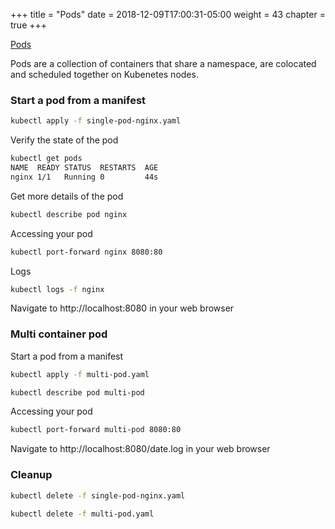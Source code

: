 +++
title = "Pods"
date = 2018-12-09T17:00:31-05:00
weight = 43
chapter = true
+++

[Pods](https://kubernetes.io/docs/concepts/workloads/pods/pod/)

Pods are a collection of containers that share a namespace, are colocated and scheduled together on Kubenetes nodes.

### Start a pod from a manifest

```bash
kubectl apply -f single-pod-nginx.yaml
```

Verify the state of the pod
```bash
kubectl get pods
NAME  READY STATUS  RESTARTS  AGE
nginx 1/1   Running 0         44s
```
Get more details of the pod
```bash
kubectl describe pod nginx
```

Accessing your pod
```bash
kubectl port-forward nginx 8080:80
```

Logs
```bash
kubectl logs -f nginx
```

Navigate to http://localhost:8080 in your web browser

### Multi container pod

Start a pod from a manifest
```bash
kubectl apply -f multi-pod.yaml
```

```bash
kubectl describe pod multi-pod
```
Accessing your pod

```bash
kubectl port-forward multi-pod 8080:80
```
Navigate to http://localhost:8080/date.log in your web browser

### Cleanup

```bash
kubectl delete -f single-pod-nginx.yaml

kubectl delete -f multi-pod.yaml
```

